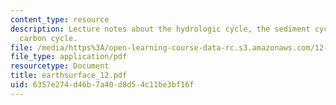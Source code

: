 ```yaml
---
content_type: resource
description: Lecture notes about the hydrologic cycle, the sediment cycle, and the
  carbon cycle.
file: /media/https%3A/open-learning-course-data-rc.s3.amazonaws.com/12-090-the-environment-of-the-earths-surface-spring-2007/6357e274d46b7a40d8d54c11be3bf16f_earthsurface_12.pdf
file_type: application/pdf
resourcetype: Document
title: earthsurface_12.pdf
uid: 6357e274-d46b-7a40-d8d5-4c11be3bf16f
---
```


